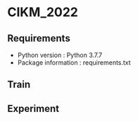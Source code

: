 # CIKM_2022

## Requirements
* Python version : Python 3.7.7
* Package information : requirements.txt

## Train


## Experiment

